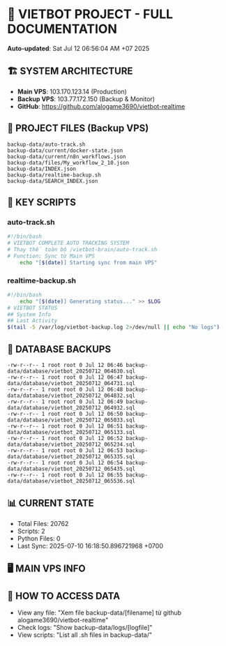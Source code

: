 # 🤖 VIETBOT PROJECT - FULL DOCUMENTATION
**Auto-updated**: Sat Jul 12 06:56:04 AM +07 2025

## 🏗️ SYSTEM ARCHITECTURE
- **Main VPS**: 103.170.123.14 (Production)
- **Backup VPS**: 103.77.172.150 (Backup & Monitor)
- **GitHub**: https://github.com/alogame3690/vietbot-realtime

## 📁 PROJECT FILES (Backup VPS)
```
backup-data/auto-track.sh
backup-data/current/docker-state.json
backup-data/current/n8n_workflows.json
backup-data/files/My_workflow_2_10.json
backup-data/INDEX.json
backup-data/realtime-backup.sh
backup-data/SEARCH_INDEX.json
```

## 🔧 KEY SCRIPTS
### auto-track.sh
```bash
#!/bin/bash
# VIETBOT COMPLETE AUTO TRACKING SYSTEM
# Thay thế toàn bộ /vietbot-brain/auto-track.sh
# Function: Sync từ Main VPS
    echo "[$(date)] Starting sync from main VPS"
```
### realtime-backup.sh
```bash
#!/bin/bash
    echo "[$(date)] Generating status..." >> $LOG
# VIETBOT STATUS
## System Info
## Last Activity
$(tail -5 /var/log/vietbot-backup.log 2>/dev/null || echo "No logs")
```

## 💾 DATABASE BACKUPS
```
-rw-r--r-- 1 root root 0 Jul 12 06:46 backup-data/database/vietbot_20250712_064630.sql
-rw-r--r-- 1 root root 0 Jul 12 06:47 backup-data/database/vietbot_20250712_064731.sql
-rw-r--r-- 1 root root 0 Jul 12 06:48 backup-data/database/vietbot_20250712_064832.sql
-rw-r--r-- 1 root root 0 Jul 12 06:49 backup-data/database/vietbot_20250712_064932.sql
-rw-r--r-- 1 root root 0 Jul 12 06:50 backup-data/database/vietbot_20250712_065033.sql
-rw-r--r-- 1 root root 0 Jul 12 06:51 backup-data/database/vietbot_20250712_065133.sql
-rw-r--r-- 1 root root 0 Jul 12 06:52 backup-data/database/vietbot_20250712_065234.sql
-rw-r--r-- 1 root root 0 Jul 12 06:53 backup-data/database/vietbot_20250712_065335.sql
-rw-r--r-- 1 root root 0 Jul 12 06:54 backup-data/database/vietbot_20250712_065435.sql
-rw-r--r-- 1 root root 0 Jul 12 06:55 backup-data/database/vietbot_20250712_065536.sql
```

## 📊 CURRENT STATE
- Total Files: 20762
- Scripts: 2
- Python Files: 0
- Last Sync: 2025-07-10 16:18:50.896721968 +0700

## 🖥️ MAIN VPS INFO


## 🚨 HOW TO ACCESS DATA
- View any file: "Xem file backup-data/[filename] từ github alogame3690/vietbot-realtime"
- Check logs: "Show backup-data/logs/[logfile]"
- View scripts: "List all .sh files in backup-data/"
